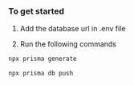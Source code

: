 ### To get started

1. Add the database url in .env file

2. Run the following commands
```sh
npx prisma generate
```
```sh
npx prisma db push
```